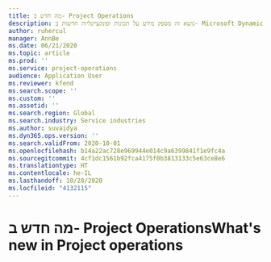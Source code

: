 ```yaml
---
title: מה חדש ב- Project Operations
description: נושא זה מספק מידע על תכונות ופונקציונליות חדשות ב- Microsoft Dynamics 365 Project operations.
author: ruhercul
manager: AnnBe
ms.date: 06/21/2020
ms.topic: article
ms.prod: ''
ms.service: project-operations
audience: Application User
ms.reviewer: kfend
ms.search.scope: ''
ms.custom: ''
ms.assetid: ''
ms.search.region: Global
ms.search.industry: Service industries
ms.author: suvaidya
ms.dyn365.ops.version: ''
ms.search.validFrom: 2020-10-01
ms.openlocfilehash: b14a22ac728e969944e014c9a6399841f1e9fc4a
ms.sourcegitcommit: 4cf1dc1561b92fca4175f0b3813133c5e63ce8e6
ms.translationtype: HT
ms.contentlocale: he-IL
ms.lasthandoff: 10/28/2020
ms.locfileid: "4132115"
---
```

# <a name="whats-new-in-project-operations"></a><span data-ttu-id="3ee23-103">מה חדש ב- Project Operations</span><span class="sxs-lookup"><span data-stu-id="3ee23-103">What's new in Project operations</span></span>
